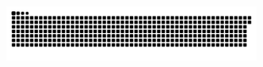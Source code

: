 <picture>
  <source media="(prefers-color-scheme: dark)" srcset="https://raw.githubusercontent.com/MarineHakobyan/MarineHakobyan/5297f3db98876645366877def6d8ef43e44c3dc9/github-contribution-grid-snake-dark.svg" />
  <source media="(prefers-color-scheme: light)" srcset="https://raw.githubusercontent.com/MarineHakobyan/MarineHakobyan/5297f3db98876645366877def6d8ef43e44c3dc9/github-contribution-grid-snake.svg" />
  <img alt="github-snake" src="https://raw.githubusercontent.com/MarineHakobyan/MarineHakobyan/5297f3db98876645366877def6d8ef43e44c3dc9/github-contribution-grid-snake-dark.svg" />
</picture>
